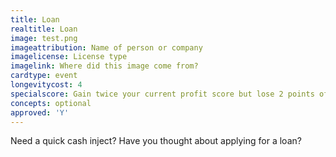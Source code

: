 ```yaml
---
title: Loan
realtitle: Loan
image: test.png
imageattribution: Name of person or company
imagelicense: License type
imagelink: Where did this image come from?
cardtype: event
longevitycost: 4
specialscore: Gain twice your current profit score but lose 2 points of profit per turn for the next four turns.
concepts: optional
approved: 'Y'
---
```


Need a quick cash inject? Have you thought about applying for a loan?
